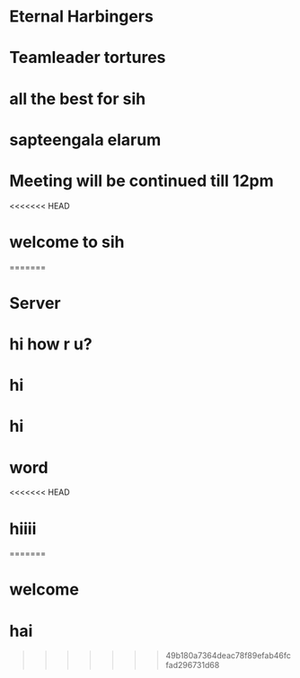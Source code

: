 # Eternal Harbingers

# Teamleader tortures

# all the best for sih

# sapteengala elarum

# Meeting will be continued till 12pm
<<<<<<< HEAD

# welcome to sih
=======
# Server
# hi how r u?
# hi
# hi
# word
<<<<<<< HEAD
# hiiii
=======
# welcome
# hai
>>>>>>> 49b180a7364deac78f89efab46fcfad296731d68
